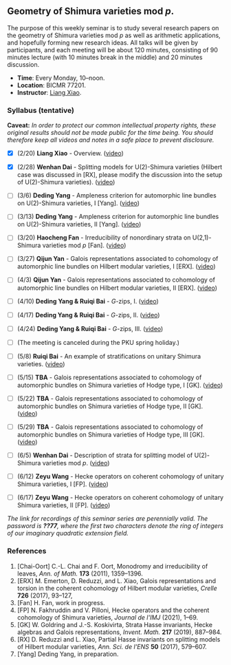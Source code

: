 ## Geometry of Shimura varieties mod _p_.

The purpose of this weekly seminar is to study several research papers on the geometry of Shimura varieties mod _p_ as well as arithmetic applications, and hopefully forming new research ideas. All talks will be given by participants, and each meeting will be about 120 minutes, consisting of 90 minutes lecture (with 10 minutes break in the middle) and 20 minutes discussion.

- **Time**: Every Monday, 10–noon.
- **Location**: BICMR 77201.
- **Instructor**: [Liang Xiao](https://bicmr.pku.edu.cn/~lxiao/index.htm).


### Syllabus (tentative)

**Caveat:** _In order to protect our common intellectual property rights, these original results should not be made public for the time being. You should therefore keep all videos and notes in a safe place to prevent disclosure._

- [x] (2/20) **Liang Xiao** - Overview. ([video](https://disk.pku.edu.cn/#/link/13D949E223D9C4F6145E8EE3B8EFCA44?gns=53F2170B7AA748348440F4C8CA8E9BAE%2F988401E1FBD343A79D36047AA9556A60%2F92D3A1D7B20C41C580B4E193FBC06652))
- [x] (2/28) **Wenhan Dai** - Splitting models for U(2)-Shimura varieties (Hilbert case was discussed in [RX], please modify the discussion into the setup of U(2)-Shimura varieties). ([video](https://disk.pku.edu.cn/#/link/13D949E223D9C4F6145E8EE3B8EFCA44?gns=53F2170B7AA748348440F4C8CA8E9BAE%2F988401E1FBD343A79D36047AA9556A60%2FA061176617DD472B816F89CD1EEB98DA))
- [ ] (3/6) **Deding Yang** - Ampleness criterion for automorphic line bundles on U(2)-Shimura varieties, I [Yang]. ([video]())
- [ ] (3/13) **Deding Yang** - Ampleness criterion for automorphic line bundles on U(2)-Shimura varieties, II [Yang]. ([video]())
- [ ] (3/20) **Haocheng Fan** - Irreducibility of nonordinary strata on U(2,1)-Shimura varieties mod _p_ [Fan]. ([video]())
- [ ] (3/27) **Qijun Yan** - Galois representations associated to cohomology of automorphic line bundles on Hilbert modular varieties, I [ERX]. ([video]())
- [ ] (4/3) **Qijun Yan** - Galois representations associated to cohomology of automorphic line bundles on Hilbert modular varieties, II [ERX]. ([video]())
- [ ] (4/10) **Deding Yang & Ruiqi Bai** - _G_-zips, I. ([video]())
- [ ] (4/17) **Deding Yang & Ruiqi Bai** - _G_-zips, II. ([video]())
- [ ] (4/24) **Deding Yang & Ruiqi Bai** - _G_-zips, III. ([video]())
- [ ] (The meeting is canceled during the PKU spring holiday.)
- [ ] (5/8) **Ruiqi Bai** - An example of stratifications on unitary Shimura varieties. ([video]())
- [ ] (5/15) **TBA** - Galois representations associated to cohomology of automorphic bundles on Shimura varieties of Hodge type, I [GK]. ([video]())
- [ ] (5/22) **TBA** - Galois representations associated to cohomology of automorphic bundles on Shimura varieties of Hodge type, II [GK]. ([video]())
- [ ] (5/29) **TBA** - Galois representations associated to cohomology of automorphic bundles on Shimura varieties of Hodge type, III [GK]. ([video]())
- [ ] (6/5) **Wenhan Dai** - Description of strata for splitting model of U(2)-Shimura varieties mod _p_. ([video]())
- [ ] (6/12) **Zeyu Wang** - Hecke operators on coherent cohomology of unitary Shimura varieties, I [FP]. ([video]())
- [ ] (6/17) **Zeyu Wang** - Hecke operators on coherent cohomology of unitary Shimura varieties, II [FP]. ([video]())


_The link for recordings of this seminar series are perennially valid. The password is **??77**, where the first two characters denote the ring of integers of our imaginary quadratic extension field._

### References
1. [Chai-Oort] C.-L. Chai and F. Oort, Monodromy and irreducibility of leaves, _Ann. of Math._ **173** (2011), 1359–1396. 
2. [ERX] M. Emerton, D. Reduzzi, and L. Xiao, Galois representations and torsion in the coherent cohomology of Hilbert modular varieties, _Crelle_ **726** (2017), 93–127,
3. [Fan] H. Fan, work in progress.
4. [FP] N. Fakhruddin and V. Pilloni, Hecke operators and the coherent cohomology of Shimura varieties, _Journal de l'IMJ_ (2021), 1–69.
5. [GK] W. Goldring and J.-S. Koskivirta, Strata Hasse invariants, Hecke algebras and Galois representations, _Invent. Math._ **217** (2019), 887–984.
6. [RX] D. Reduzzi and L. Xiao, Partial Hasse invariants on splitting models of Hilbert modular varieties, _Ann. Sci. de l'ENS_ **50** (2017), 579–607.
7. [Yang] Deding Yang, in preparation.


